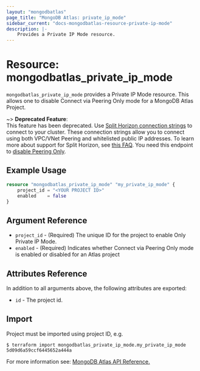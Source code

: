 ```yaml
---
layout: "mongodbatlas"
page_title: "MongoDB Atlas: private_ip_mode"
sidebar_current: "docs-mongodbatlas-resource-private-ip-mode"
description: |-
    Provides a Private IP Mode resource.
---
```


# Resource: mongodbatlas_private_ip_mode

`mongodbatlas_private_ip_mode` provides a Private IP Mode resource. This allows one to disable Connect via Peering Only mode for a MongoDB Atlas Project.

~> **Deprecated Feature**: <br> This feature has been deprecated. Use [Split Horizon connection strings](https://dochub.mongodb.org/core/atlas-horizon-faq) to connect to your cluster. These connection strings allow you to connect using both VPC/VNet Peering and whitelisted public IP addresses. To learn more about support for Split Horizon, see [this FAQ](https://dochub.mongodb.org/core/atlas-horizon-faq). You need this endpoint to [disable Peering Only](https://docs.atlas.mongodb.com/reference/faq/connection-changes/#disable-peering-mode).


## Example Usage

```terraform
resource "mongodbatlas_private_ip_mode" "my_private_ip_mode" {
    project_id = "<YOUR PROJECT ID>"
	enabled    = false
}
```

## Argument Reference

* `project_id` - (Required) The unique ID for the project to enable Only Private IP Mode.
* `enabled` - (Required) Indicates whether Connect via Peering Only mode is enabled or disabled for an Atlas project


## Attributes Reference

In addition to all arguments above, the following attributes are exported:

* `id` - The project id.

## Import

Project must be imported using project ID, e.g.

```
$ terraform import mongodbatlas_private_ip_mode.my_private_ip_mode 5d09d6a59ccf6445652a444a
```
For more information see: [MongoDB Atlas API Reference.](https://docs.atlas.mongodb.com/reference/api/get-private-ip-mode-for-project/)
